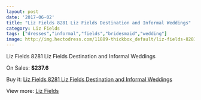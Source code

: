 ```yaml
---
layout: post
date: '2017-06-02'
title: "Liz Fields 8281 Liz Fields Destination and Informal Weddings"
category: Liz Fields
tags: ["dresses","informal","fields","bridesmaid","wedding"]
image: http://img.hectodress.com/11889-thickbox_default/liz-fields-8281-liz-fields-destination-and-informal-weddings.jpg
---
```

Liz Fields 8281 Liz Fields Destination and Informal Weddings

On Sales: **$237.6**
<a href="https://www.hectodress.com/liz-fields/5846-liz-fields-8281-liz-fields-destination-and-informal-weddings.html"><amp-img layout="responsive" width="600" height="600" src="//img.hectodress.com/11889-thickbox_default/liz-fields-8281-liz-fields-destination-and-informal-weddings.jpg" alt="Liz Fields 8281 Liz Fields Destination and Informal Weddings 0" /></a>
<a href="https://www.hectodress.com/liz-fields/5846-liz-fields-8281-liz-fields-destination-and-informal-weddings.html"><amp-img layout="responsive" width="600" height="600" src="//img.hectodress.com/11890-thickbox_default/liz-fields-8281-liz-fields-destination-and-informal-weddings.jpg" alt="Liz Fields 8281 Liz Fields Destination and Informal Weddings 1" /></a>

Buy it: [Liz Fields 8281 Liz Fields Destination and Informal Weddings](https://www.hectodress.com/liz-fields/5846-liz-fields-8281-liz-fields-destination-and-informal-weddings.html "Liz Fields 8281 Liz Fields Destination and Informal Weddings")

View more: [Liz Fields](https://www.hectodress.com/102-liz-fields "Liz Fields")